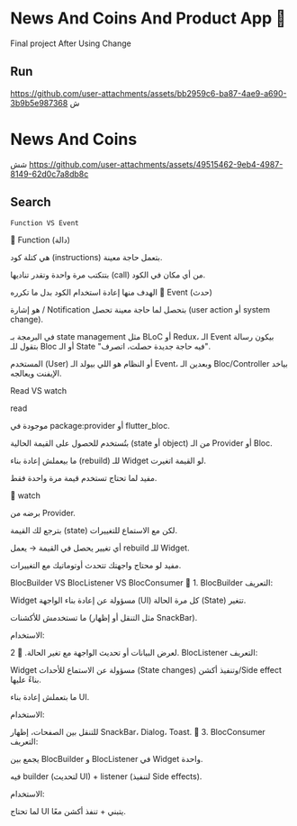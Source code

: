 # News And Coins And Product  App 📲

Final project After Using Change 

## Run 


https://github.com/user-attachments/assets/bb2959c6-ba87-4ae9-a690-3b9b5e987368
ش
# News And Coins
  شش
https://github.com/user-attachments/assets/49515462-9eb4-4987-8149-62d0c7a8db8c

 ## Search  
    Function VS Event 
 🔹 Function (دالة)

هي كتلة كود (instructions) بتعمل حاجة معينة.

بتتكتب مرة واحدة وتقدر تناديها (call) من أي مكان في الكود.

الهدف منها إعادة استخدام الكود بدل ما تكرره
🔹 Event (حدث)

هو إشارة / Notification بتحصل لما حاجة معينة تحصل (user action أو system change).

في البرمجة بـ state management مثل BLoC أو Redux، الـ Event بيكون رسالة بتقول للـ Bloc أو الـ State "فيه حاجة جديدة حصلت، اتصرف".

المستخدم (User) أو النظام هو اللي بيولد الـ Event، وبعدين الـ Bloc/Controller بياخد الإيفنت ويعالجه.


Read VS watch

read

موجودة في package:provider أو flutter_bloc.

بتُستخدم للحصول على القيمة الحالية (state أو object) من الـ Provider أو Bloc.

ما بيعملش إعادة بناء (rebuild) للـ Widget لو القيمة اتغيرت.

مفيد لما تحتاج تستخدم قيمة مرة واحدة فقط.

🔹 watch

برضه من Provider.

بترجع لك القيمة (state) لكن مع الاستماع للتغييرات.

أي تغيير يحصل في القيمة → يعمل rebuild للـ Widget.

مفيد لو محتاج واجهتك تتحدث أوتوماتيك مع التغييرات.

BlocBuilder VS  BlocListener VS BlocConsumer
 🔹 1. BlocBuilder
التعريف:

Widget مسؤولة عن إعادة بناء الواجهة (UI) كل مرة الحالة (State) تتغير.

ما تستخدمش للأكشنات (مثل التنقل أو إظهار SnackBar).

الاستخدام:

لعرض البيانات أو تحديث الواجهة مع تغير الحالة.
🔹 2. BlocListener
التعريف:

Widget مسؤولة عن الاستماع للأحداث (State changes) وتنفيذ أكشن/Side effect بناءً عليها.

ما بتعملش إعادة بناء UI.

الاستخدام:

للتنقل بين الصفحات، إظهار SnackBar، Dialog، Toast.
🔹 3. BlocConsumer
التعريف:

يجمع بين BlocBuilder و BlocListener في Widget واحدة.

فيه builder (لتحديث UI) + listener (لتنفيذ Side effects).

الاستخدام:

لما تحتاج UI يتبني + تنفذ أكشن معًا.



